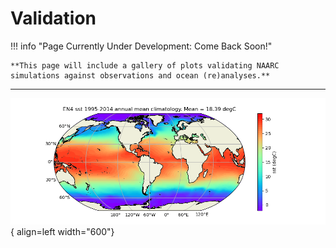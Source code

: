 # Validation

!!! info "Page Currently Under Development: Come Back Soon!"
    
    **This page will include a gallery of plots validating NAARC simulations against observations and ocean (re)analyses.**

---

![Sea Surface Temperature](assets/images/EN4_sst_climatology_mean.png){ align=left  width="600"}
